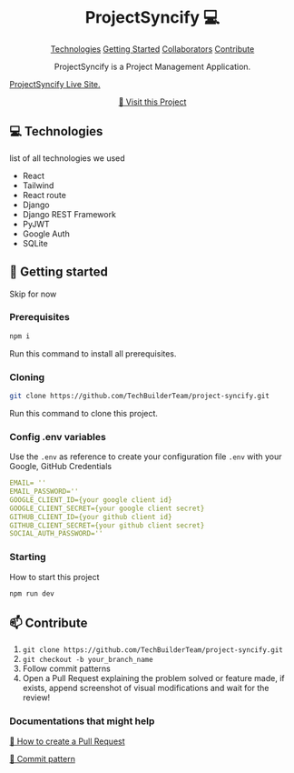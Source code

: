                      
<h1 align="center" style="font-weight: bold;">ProjectSyncify 💻</h1>

<p align="center">
<a href="#tech">Technologies</a>
<a href="#started">Getting Started</a>
<a href="#colab">Collaborators</a>
<a href="#contribute">Contribute</a> 
</p>


<p align="center">ProjectSyncify is a Project Management Application.</p>
<a href="https://project-syncify.netlify.app" align="center">ProjectSyncify Live Site.</a>


<p align="center">
<a href="https://github.com/TechBuilderTeam/project-syncify/">📱 Visit this Project</a>
</p>
 
<h2 id="technologies">💻 Technologies</h2>

list of all technologies we used
- React
- Tailwind
- React route
- Django
- Django REST Framework
- PyJWT
- Google Auth
- SQLite
 
<h2 id="started">🚀 Getting started</h2>

Skip for now
 
<h3>Prerequisites</h3>

```bash
npm i
```

Run this command to install all prerequisites.


 
<h3>Cloning</h3>


```bash
git clone https://github.com/TechBuilderTeam/project-syncify.git
```

Run this command to clone this project.
 
<h3>Config .env variables</h2>

Use the `.env` as reference to create your configuration file `.env` with your 
Google, GitHub Credentials

```yaml
EMAIL= ''
EMAIL_PASSWORD='' 
GOOGLE_CLIENT_ID={your google client id}
GOOGLE_CLIENT_SECRET={your google client secret}
GITHUB_CLIENT_ID={your github client id}
GITHUB_CLIENT_SECRET={your github client secret}
SOCIAL_AUTH_PASSWORD=''
```
 
<h3>Starting</h3>

How to start this project

```bash
npm run dev
```
 

<!--<h3 id="post-auth-detail">POST /authenticate</h3>-->

<!--**REQUEST**-->
<!--```json-->
<!--{-->
<!--  "username": "fernandakipper",-->
<!--  "password": "4444444"-->
<!--}-->
<!--```-->

<!--**RESPONSE**-->
<!--```json-->
<!--{-->
<!--  "token": "OwoMRHsaQwyAgVoc3OXmL1JhMVUYXGGBbCTK0GBgiYitwQwjf0gVoBmkbuyy0pSi"-->
<!--}-->
<!--```-->
 
<!-- <h2 id="colab">🤝 Collaborators</h2>

<p>Special thank you for all people that contributed for this project.</p>
<table>
<tr>

<td align="center">
<a href="https://github.com/najmulislamnajim">
<img src="https://i.pinimg.com/736x/90/e7/37/90e7370bc6c22359dc07c5f8b057a5ce.jpg" width="100px;" alt="Najmul Islam Profile Picture"/><br>
<sub>
<b>Najmul Islam</b>
</sub>
</a>
</td>

<td align="center">
<a href="https://github.com/Sifathislam">
<img src="https://avatars.githubusercontent.com/u/105329974?v=4" width="100px;" alt="sifat isalm Profile Picture"/><br>
<sub>
<b>Sifat Islam</b>
</sub>
</a>
</td>



</tr>
</table> -->
 
<h2 id="contribute">📫 Contribute</h2>



1. `git clone https://github.com/TechBuilderTeam/project-syncify.git`
2. `git checkout -b your_branch_name`
3. Follow commit patterns
4. Open a Pull Request explaining the problem solved or feature made, if exists, append screenshot of visual modifications and wait for the review!
 
<h3>Documentations that might help</h3>

[📝 How to create a Pull Request](#)

[💾 Commit pattern](#)
